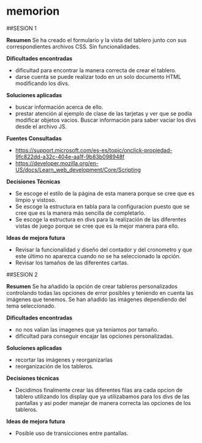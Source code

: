 # memorion

##SESION 1

**Resumen**
Se ha creado el formulario y la vista del tablero junto con sus correspondientes archivos CSS. Sin funcionalidades.

**Dificultades encontradas**
- dificultad para encontrar la manera correcta de crear el tablero.
- darse cuenta se puede realizar todo en un solo documento HTML modificando los divs.

**Soluciones aplicadas**
- buscar información acerca de ello.
- prestar atención al ejemplo de clase de las tarjetas y ver que se podia modificar objetos vacios. Buscar información para saber vaciar los divs desde el archivo JS.

**Fuentes Consultadas**
- https://support.microsoft.com/es-es/topic/onclick-propiedad-9fc822dd-a32c-404e-aa1f-9b83b098948f
- https://developer.mozilla.org/en-US/docs/Learn_web_development/Core/Scripting

**Decisiones Técnicas**
- Se escoge el estilo de la página de esta manera porque se cree que es limpio y vistoso.
- Se escoge la estructura en tabla para la configuracion puesto que se cree que es la manera más sencilla de completarlo.
- Se escoge la estructura en divs para la realización de las diferentes vistas de juego porque se cree que es la mejor manera para ello.

**Ideas de mejora futura**
- Revisar la funcionalidad y diseño del contador y del cronometro y que este último no aparezca cuando no se ha seleccionado la opción.
- Revisar los tamaños de las diferentes cartas.


##SESION 2

**Resumen**
Se ha añadido la opción de crear tableros personalizados controlando todas las opciones de error posibles y teniendo en cuenta las imágenes que tenemos. Se han añadido las imágenes dependiendo del tema seleccionado.

**Dificultades encontradas**
- no nos valian las imagenes que ya teniamos por tamaño.
- dificultad para conseguir encajar las opciones personalizadas.

**Soluciones aplicadas**
- recortar las imágenes y reorganizarlas
- reorganización de los tableros.

**Decisiones técnicas**
- Decidimos finalmente crear las diferentes filas ara cada opcion de tablero utilizando los display que ya utilizabamos para los divs de las pantallas y asi poder manejar de manera correcta las opciones de los tableros.

**Ideas de mejora futura**
- Posible uso de transicciones entre pantallas.


